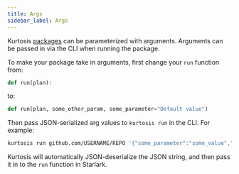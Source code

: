 ```yaml
---
title: Args
sidebar_label: Args
---
```


Kurtosis [packages][packages-reference] can be parameterized with arguments. Arguments can be passed in via the CLI when running the package.

To make your package take in arguments, first change your `run` function from:

```python
def run(plan):
```

to:

```python
def run(plan, some_other_param, some_parameter="Default value")
```

Then pass JSON-serialized arg values to `kurtosis run` in the CLI. For example:

```bash
kurtosis run github.com/USERNAME/REPO '{"some_parameter":"some_value","some_other_param":5}'
```

Kurtosis will automatically JSON-deserialize the JSON string, and then pass it in to the `run` function in Starlark.

<!------------------------------------- ONLY LINKS BELOW HERE --------------------------------->
[packages-reference]: ./packages.md
